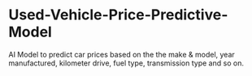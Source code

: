 # Used-Vehicle-Price-Predictive-Model

AI Model to predict car prices based on the the make & model, year manufactured, kilometer drive, fuel type, transmission type and so on.
